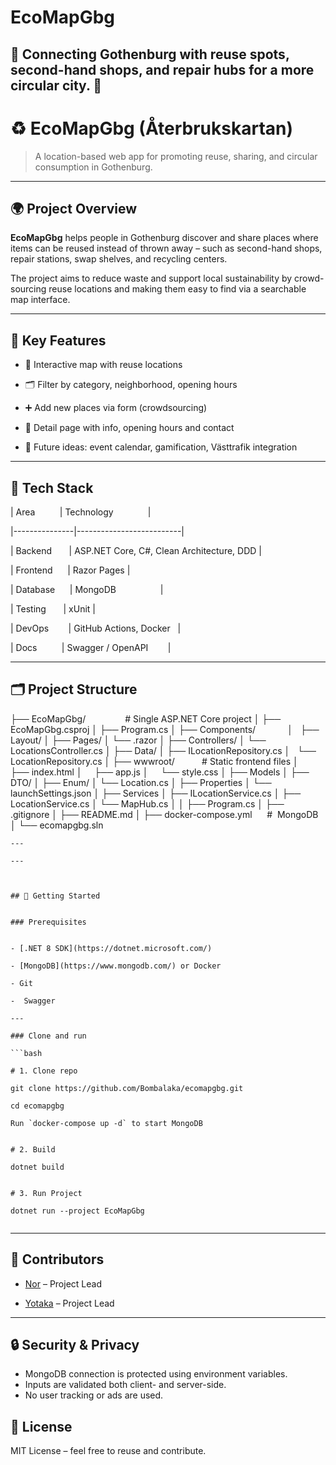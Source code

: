 # EcoMapGbg

## 🌱 Connecting Gothenburg with reuse spots, second-hand shops, and repair hubs for a more circular city. 🌱

# ♻️ EcoMapGbg (Återbrukskartan)

> A location-based web app for promoting reuse, sharing, and circular consumption in Gothenburg.

  

---

  

## 🌍 Project Overview

  

**EcoMapGbg** helps people in Gothenburg discover and share places where items can be reused instead of thrown away – such as second-hand shops, repair stations, swap shelves, and recycling centers.

  

The project aims to reduce waste and support local sustainability by crowd-sourcing reuse locations and making them easy to find via a searchable map interface.

  

---

  

## 🎯 Key Features

  

- 📍 Interactive map with reuse locations

- 🗂️ Filter by category, neighborhood, opening hours

- ➕ Add new places via form (crowdsourcing)

- 🧾 Detail page with info, opening hours and contact

- 🌱 Future ideas: event calendar, gamification, Västtrafik integration

  

---

  

## 🧪 Tech Stack

  

| Area          | Technology              |

|---------------|--------------------------|

| Backend       | ASP.NET Core, C#, Clean Architecture, DDD |

| Frontend      | Razor Pages |

| Database      | MongoDB                  |

| Testing       | xUnit                     |

| DevOps        | GitHub Actions, Docker   |

| Docs          | Swagger / OpenAPI        |

  

---

  

## 🗂️ Project Structure

├── EcoMapGbg/                # Single ASP.NET Core project
│
├── EcoMapGbg.csproj
│
├── Program.cs
│
├── Components/             
│     ├── Layout/
│     ├── Pages/
│     └──  .razor
│
├── Controllers/
│    └── LocationsController.cs
│
├── Data/
│    ├── ILocationRepository.cs
│    └── LocationRepository.cs
│
├── wwwroot/           # Static frontend files
│     ├── index.html
│     ├── app.js
│     └── style.css
│
├── Models
│      ├── DTO/
│      ├── Enum/
│      └── Location.cs
│
├── Properties
│      └── launchSettings.json
│
├── Services
│      ├── ILocationService.cs
│      ├── LocationService.cs
│      └── MapHub.cs
│
│
├── Program.cs
│
├── .gitignore
│
├── README.md
│
├── docker-compose.yml      #  MongoDB
│
└──  ecomapgbg.sln

````
---

---

  

## 🚀 Getting Started


### Prerequisites
  

- [.NET 8 SDK](https://dotnet.microsoft.com/)

- [MongoDB](https://www.mongodb.com/) or Docker

- Git

-  Swagger  

---
  
### Clone and run

```bash

# 1. Clone repo

git clone https://github.com/Bombalaka/ecomapgbg.git

cd ecomapgbg

Run `docker-compose up -d` to start MongoDB


# 2. Build 

dotnet build


# 3. Run Project

dotnet run --project EcoMapGbg


````
---

  
## 👥 Contributors

* [Nor](https://github.com/NorAjami) – Project Lead

* [Yotaka](https://github.com/Yotaka88) – Project Lead

  

---
## 🔒 Security & Privacy

- MongoDB connection is protected using environment variables.
- Inputs are validated both client- and server-side.
- No user tracking or ads are used.

## 📄 License


MIT License – feel free to reuse and contribute.

